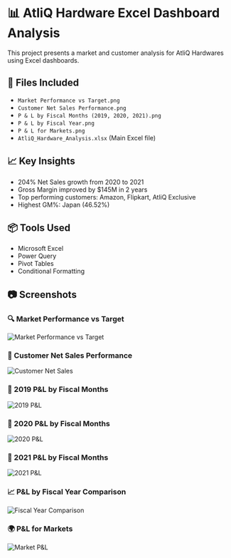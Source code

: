 # 📊 AtliQ Hardware Excel Dashboard Analysis

This project presents a market and customer analysis for AtliQ Hardwares using Excel dashboards.

## 📁 Files Included
- `Market Performance vs Target.png`
- `Customer Net Sales Performance.png`
- `P & L by Fiscal Months (2019, 2020, 2021).png`
- `P & L by Fiscal Year.png`
- `P & L for Markets.png`
- `AtliQ_Hardware_Analysis.xlsx` (Main Excel file)

## 📈 Key Insights
- 204% Net Sales growth from 2020 to 2021
- Gross Margin improved by $145M in 2 years
- Top performing customers: Amazon, Flipkart, AtliQ Exclusive
- Highest GM%: Japan (46.52%)

## 📦 Tools Used
- Microsoft Excel
- Power Query
- Pivot Tables
- Conditional Formatting

## 📷 Screenshots

### 🔍 Market Performance vs Target
![Market Performance vs Target](Market20%PerformancevsTarget.png)

### 👥 Customer Net Sales Performance
![Customer Net Sales](Customer_Net_Sales_Performance.png)

### 📆 2019 P&L by Fiscal Months
![2019 P&L](2019_PnL.png)

### 📆 2020 P&L by Fiscal Months
![2020 P&L](2020_PnL.png)

### 📆 2021 P&L by Fiscal Months
![2021 P&L](2021_PnL.png)

### 📈 P&L by Fiscal Year Comparison
![Fiscal Year Comparison](Fiscal_Year_Comparison.png)

### 🌍 P&L for Markets
![Market P&L](Market_PnL.png)

